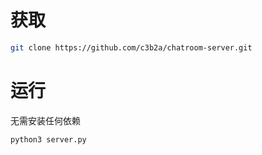 <h1>获取</h1>

```bash
git clone https://github.com/c3b2a/chatroom-server.git
```

<h1>运行</h1>

无需安装任何依赖

```bash
python3 server.py
```
